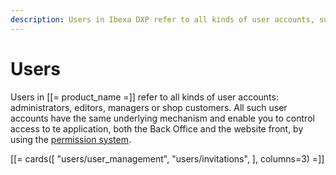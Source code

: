 ```yaml
---
description: Users in Ibexa DXP refer to all kinds of user accounts, such as administrators, editors, managers or shop customers.
---
```


# Users

Users in [[= product_name =]] refer to all kinds of user accounts: administrators, editors,
managers or shop customers.
All such user accounts have the same underlying mechanism and enable you to control access to te application, both the Back Office and the website front, by using the [permission system](permissions.md).

[[= cards([
    "users/user_management",
    "users/invitations",
], columns=3) =]]
